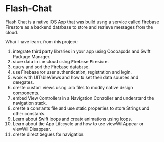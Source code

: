 # Flash-Chat
Flash Chat is a native iOS App that was build using a service called Firebase Firestore as a backend database to store and retrieve messages from the cloud. 

What i have learnt from this project: 
1. integrate third party libraries in your app using Cocoapods and Swift Package Manager. 
2. store data in the cloud using Firebase Firestore. 
3. query and sort the Firebase database. 
4. use Firebase for user authentication, registration and login. 
5. work with UITableViews and how to set their data sources and delegates. 
6. create custom views using .xib files to modify native design components. 
7. embed View Controllers in a Navigation Controller and understand the navigation stack. 
8. create a constants file and use static properties to store Strings and other constants. 
9. Learn about Swift loops and create animations using loops. 
10. Learn about the App Lifecycle and how to use viewWillAppear or viewWillDisappear. 
11. create direct Segues for navigation.
